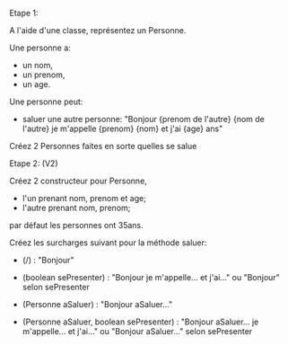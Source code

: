 Etape 1:

A l'aide d'une classe,
représentez un Personne.

Une personne a:
- un nom,
- un prenom,
- un age.

Une personne peut:
- saluer une autre personne: "Bonjour {prenom de l'autre} {nom de l'autre} je m'appelle {prenom} {nom} et j'ai {age} ans"

Créez 2 Personnes faites en sorte quelles se salue

Etape 2: (V2)

Créez 2 constructeur pour Personne, 
- l'un prenant nom, prenom et age;
- l'autre prenant nom, prenom;

par défaut les personnes ont 35ans.

Créez les surcharges suivant pour la méthode saluer:

- (/) : 
"Bonjour"

- (boolean sePresenter) : 
"Bonjour je m'appelle... et j'ai..." 
ou "Bonjour"  selon sePresenter

- (Personne aSaluer) : 
"Bonjour aSaluer..."

- (Personne aSaluer, boolean sePresenter) : 
"Bonjour aSaluer... je m'appelle... et j'ai..." 
ou "Bonjour aSaluer..." selon sePresenter



